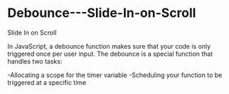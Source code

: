 # Debounce---Slide-In-on-Scroll
Slide In on Scroll

In JavaScript, a debounce function makes sure that your code is only triggered once per user input. 
The debounce is a special function that handles two tasks:

-Allocating a scope for the timer variable
-Scheduling your function to be triggered at a specific time
